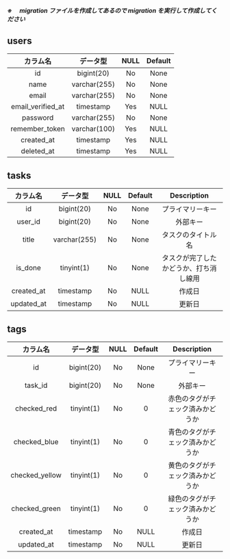 ##### ※　 migration ファイルを作成してあるので migration を実行して作成してください

## users

|     カラム名      |   データ型   | NULL | Default |
| :---------------: | :----------: | :--: | :-----: |
|        id         |  bigint(20)  |  No  |  None   |
|       name        | varchar(255) |  No  |  None   |
|       email       | varchar(255) |  No  |  None   |
| email_verified_at |  timestamp   | Yes  |  NULL   |
|     password      | varchar(255) |  No  |  None   |
|  remember_token   | varchar(100) | Yes  |  NULL   |
|    created_at     |  timestamp   | Yes  |  NULL   |
|    deleted_at     |  timestamp   | Yes  |  NULL   |

## tasks

|  カラム名  |   データ型   | NULL | Default |              Description               |
| :--------: | :----------: | :--: | :-----: | :------------------------------------: |
|     id     |  bigint(20)  |  No  |  None   |            プライマリーキー            |
|  user_id   |  bigint(20)  |  No  |  None   |                外部キー                |
|   title    | varchar(255) |  No  |  None   |           タスクのタイトル名           |
|  is_done   |  tinyint(1)  |  No  |  None   | タスクが完了したかどうか、打ち消し線用 |
| created_at |  timestamp   |  No  |  NULL   |                 作成日                 |
| updated_at |  timestamp   |  No  |  NULL   |                 更新日                 |

## tags

|    カラム名    |  データ型  | NULL | Default |           Description            |
| :------------: | :--------: | :--: | :-----: | :------------------------------: |
|       id       | bigint(20) |  No  |  None   |         プライマリーキー         |
|    task_id     | bigint(20) |  No  |  None   |             外部キー             |
|  checked_red   | tinyint(1) |  No  |    0    | 赤色のタグがチェック済みかどうか |
|  checked_blue  | tinyint(1) |  No  |    0    | 青色のタグがチェック済みかどうか |
| checked_yellow | tinyint(1) |  No  |    0    | 黄色のタグがチェック済みかどうか |
| checked_green  | tinyint(1) |  No  |    0    | 緑色のタグがチェック済みかどうか |
|   created_at   | timestamp  |  No  |  NULL   |              作成日              |
|   updated_at   | timestamp  |  No  |  NULL   |              更新日              |
